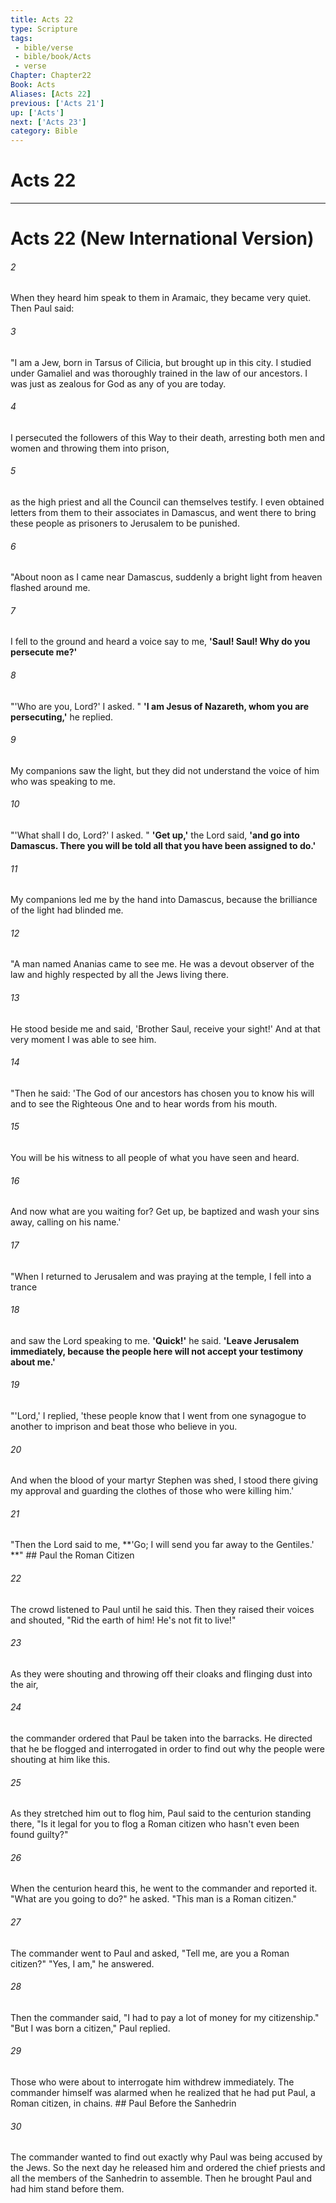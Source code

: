 ```yaml
---
title: Acts 22
type: Scripture
tags:
 - bible/verse
 - bible/book/Acts
 - verse
Chapter: Chapter22
Book: Acts
Aliases: [Acts 22]
previous: ['Acts 21']
up: ['Acts']
next: ['Acts 23']
category: Bible
---
```

# Acts 22

***
# Acts 22 (New International Version) 

###### 2 
When they heard him speak to them in Aramaic, they became very quiet. Then Paul said: 

###### 3 
"I am a Jew, born in Tarsus of Cilicia, but brought up in this city. I studied under Gamaliel and was thoroughly trained in the law of our ancestors. I was just as zealous for God as any of you are today. 

###### 4 
I persecuted the followers of this Way to their death, arresting both men and women and throwing them into prison, 

###### 5 
as the high priest and all the Council can themselves testify. I even obtained letters from them to their associates in Damascus, and went there to bring these people as prisoners to Jerusalem to be punished. 

###### 6 
"About noon as I came near Damascus, suddenly a bright light from heaven flashed around me. 

###### 7 
I fell to the ground and heard a voice say to me, **'Saul! Saul! Why do you persecute me?'** 

###### 8 
"'Who are you, Lord?' I asked. " **'I am Jesus of Nazareth, whom you are persecuting,'** he replied. 

###### 9 
My companions saw the light, but they did not understand the voice of him who was speaking to me. 

###### 10 
"'What shall I do, Lord?' I asked. " **'Get up,'** the Lord said, **'and go into Damascus. There you will be told all that you have been assigned to do.'** 

###### 11 
My companions led me by the hand into Damascus, because the brilliance of the light had blinded me. 

###### 12 
"A man named Ananias came to see me. He was a devout observer of the law and highly respected by all the Jews living there. 

###### 13 
He stood beside me and said, 'Brother Saul, receive your sight!' And at that very moment I was able to see him. 

###### 14 
"Then he said: 'The God of our ancestors has chosen you to know his will and to see the Righteous One and to hear words from his mouth. 

###### 15 
You will be his witness to all people of what you have seen and heard. 

###### 16 
And now what are you waiting for? Get up, be baptized and wash your sins away, calling on his name.' 

###### 17 
"When I returned to Jerusalem and was praying at the temple, I fell into a trance 

###### 18 
and saw the Lord speaking to me. **'Quick!'** he said. **'Leave Jerusalem immediately, because the people here will not accept your testimony about me.'** 

###### 19 
"'Lord,' I replied, 'these people know that I went from one synagogue to another to imprison and beat those who believe in you. 

###### 20 
And when the blood of your martyr Stephen was shed, I stood there giving my approval and guarding the clothes of those who were killing him.' 

###### 21 
"Then the Lord said to me, **'Go; I will send you far away to the Gentiles.' **" ## Paul the Roman Citizen 

###### 22 
The crowd listened to Paul until he said this. Then they raised their voices and shouted, "Rid the earth of him! He's not fit to live!" 

###### 23 
As they were shouting and throwing off their cloaks and flinging dust into the air, 

###### 24 
the commander ordered that Paul be taken into the barracks. He directed that he be flogged and interrogated in order to find out why the people were shouting at him like this. 

###### 25 
As they stretched him out to flog him, Paul said to the centurion standing there, "Is it legal for you to flog a Roman citizen who hasn't even been found guilty?" 

###### 26 
When the centurion heard this, he went to the commander and reported it. "What are you going to do?" he asked. "This man is a Roman citizen." 

###### 27 
The commander went to Paul and asked, "Tell me, are you a Roman citizen?" "Yes, I am," he answered. 

###### 28 
Then the commander said, "I had to pay a lot of money for my citizenship." "But I was born a citizen," Paul replied. 

###### 29 
Those who were about to interrogate him withdrew immediately. The commander himself was alarmed when he realized that he had put Paul, a Roman citizen, in chains. ## Paul Before the Sanhedrin 

###### 30 
The commander wanted to find out exactly why Paul was being accused by the Jews. So the next day he released him and ordered the chief priests and all the members of the Sanhedrin to assemble. Then he brought Paul and had him stand before them. 
